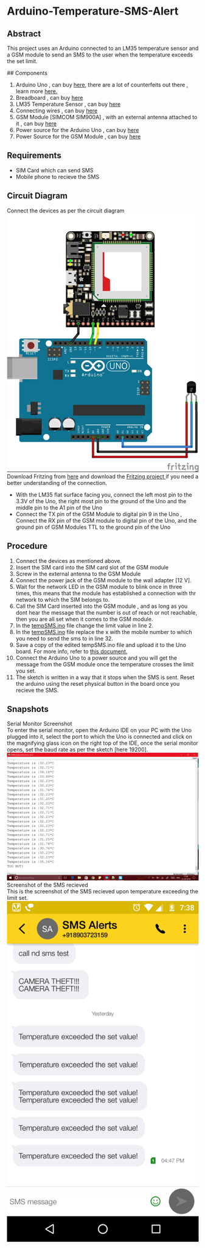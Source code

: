 # Arduino-Temperature-SMS-Alert
## Abstract
<p> This project uses an Arduino connected to an LM35 temperature sensor and a GSM module to send an SMS to the user when the temperature exceeds the set limit.</p>
## Components
<ol>
  <li>Arduino Uno , can buy <a href="http://www.amazon.in/s/ref=nb_sb_noss_2?url=search-alias%3Daps&field-keywords=arduino+uno">here</a>, there are a lot of counterfeits out there , learn more <a href="https://www.arduino.cc/en/Products/Counterfeit">here.</a></li>
  <li>Breadboard , can buy <a href="http://www.amazon.in/s/ref=nb_sb_noss_2?url=search-alias%3Daps&field-keywords=breadboard&rh=i%3Aaps%2Ck%3Abreadboard">here</a></li>
  <li>LM35 Temperature Sensor , can buy <a href="http://www.amazon.in/Robo-India-Temperature-Sensor-LM35/dp/B00WO5AFPE/ref=sr_1_1?ie=UTF8&qid=1474726733&sr=8-1&keywords=lm35">here</a></li>
  <li>Connecting wires , can buy <a href="http://www.amazon.in/RoboCraze-com-40pin-Dupont-Jumper-Wire/dp/B00WXE49TO/ref=sr_1_1?s=computers&ie=UTF8&qid=1474726756&sr=1-1&keywords=male+to+male+jumper">here</a></li>
  <li>GSM Module [SIMCOM SIM900A] , with an external antenna attached to it , can buy <a href="http://www.amazon.in/900A-MODEM-MODULE-ANTENNA-QUALITY/dp/B01BT54Y5G/ref=sr_1_1?s=computers&ie=UTF8&qid=1474726771&sr=1-1&keywords=SIM900A">here</a></li>
  <li>Power source for the Arduino Uno , can buy <a href="http://www.amazon.in/techBerri-12V-1-5Amp-Adapter-Camera/dp/B011IMQD8Q/ref=sr_1_6?s=computers&ie=UTF8&qid=1474726869&sr=1-6&keywords=12v+adapter">here</a></li>
  <li>Power Source for the GSM Module , can buy <a href="http://www.amazon.in/techBerri-12V-1-5Amp-Adapter-Camera/dp/B011IMQD8Q/ref=sr_1_6?s=computers&ie=UTF8&qid=1474726869&sr=1-6&keywords=12v+adapter">here</a></li>
</ol>

## Requirements
<ul>
  <li> SIM Card which can send SMS </li>
  <li> Mobile phone to recieve the SMS </li>
</ul>

## Circuit Diagram
Connect the devices as per the circuit diagram
<img src = "https://github.com/KaushikNeelichetty/Arduino-Temperature-SMS-Alert/raw/master/Tempeature%20Alerting%20SMS%20_bb.jpg">
<br>
Download Fritzing from <a href="http://fritzing.org/download/">here</a> and download the <a href="https://github.com/KaushikNeelichetty/Arduino-Temperature-SMS-Alert/raw/master/Tempeature%20Alerting%20SMS%20.fzz"> Fritzing project </a> if you need a better understanding of the connection.
<ul>
  <li> With the LM35 flat surface facing you, connect the left most pin to the 3.3V of the Uno, the right most pin to the ground of the Uno and the middle pin to the A1 pin of the Uno </li>
  <li> Connect the TX pin of the GSM Module to digital pin 9 in the Uno , Connect the RX pin of the GSM module to digital pin of the Uno, and the ground pin of GSM Modules TTL to the ground pin of the Uno </li>
</ul>

## Procedure

<ol>
  <li> Connect the devices as mentioned above.</li>
  <li> Insert the SIM card into the SIM card slot of the GSM module</li>
  <li> Screw in the external antenna to the GSM Module</li>
  <li> Connect the power jack of the GSM module to the wall adapter [12 V].</li>
  <li> Wait for the network LED in the GSM module to blink once in three times, this means that the module has established a connection with thr network to which the SIM belongs to.</li>
  <li> Call the SIM Card inserted into the GSM module , and as long as you dont hear the message that the number is out of reach or not reachable, then you are all set when it comes to the GSM module.</li>
  <li> In the <a href="https://github.com/KaushikNeelichetty/Arduino-Temperature-SMS-Alert/blob/master/tempSMS.ino">tempSMS.ino</a> file change the limit value in line 2.</li>
  <li> In the  <a href="https://github.com/KaushikNeelichetty/Arduino-Temperature-SMS-Alert/blob/master/tempSMS.ino">tempSMS.ino</a> file replace the x with the mobile number to which you need to send the sms to in line 32.</li>
  <li> Save a copy of the edited tempSMS.ino file and upload it to the Uno board. For more info, refer to <a href="https://drive.google.com/file/d/0B4ojjO5sVzx8Mk5iT2NQcFE4U0k/view"> this document. </a> </li>
  <li> Connect the Arduino Uno to a power source and you will get the message from the GSM module once the temperature crosses the limit you set. </li>
  <li> The sketch is written in a way that it stops when the SMS is sent. Reset the arduino using the reset physical button in the board once you recieve the SMS.</li>
</ol>

## Snapshots 
Serial Monitor Screenshot<br>
To enter the serial monitor, open the Arduino IDE on your PC with the Uno plugged into it, select the port to which the Uno is connected and click on the magnifying glass icon on the right top of the IDE, once the serial monitor opens, set the baud rate as per the sketch [here 19200].<br>
<img src="https://github.com/KaushikNeelichetty/Arduino-Temperature-SMS-Alert/raw/master/Capture.PNG">
<br>
Screenshot of the SMS recieved<br>
This is the screenshot of the SMS recieved upon temperature exceeding the limit set.<br>
<img src="https://github.com/KaushikNeelichetty/Arduino-Temperature-SMS-Alert/raw/master/Screenshot_20160924-193910.png">
<br>
